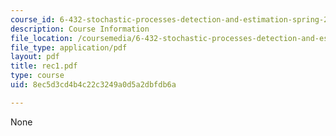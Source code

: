```yaml
---
course_id: 6-432-stochastic-processes-detection-and-estimation-spring-2004
description: Course Information
file_location: /coursemedia/6-432-stochastic-processes-detection-and-estimation-spring-2004/8ec5d3cd4b4c22c3249a0d5a2dbfdb6a_rec1.pdf
file_type: application/pdf
layout: pdf
title: rec1.pdf
type: course
uid: 8ec5d3cd4b4c22c3249a0d5a2dbfdb6a

---
```

None